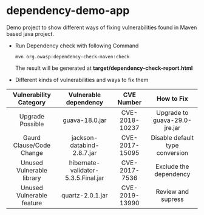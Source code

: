 # dependency-demo-app
Demo project to show different ways of fixing vulnerabilities found in Maven based java project.


- Run Dependency check with following Command

    ```mvn org.owasp:dependency-check-maven:check```

    The result will be generated at **target/dependency-check-report.html**

- Different kinds of vulnerabilities and ways to fix them


| Vulnerability Category | Vulnerable dependency | CVE Number| How to Fix  |
| :-------------: |:-------------:| :-----:| :-----:|
|Upgrade Possible | guava-18.0.jar| CVE-2018-10237|Upgrade to guava-29.0-jre.jar |
|Gaurd Clause/Code Change | jackson-databind-2.8.7.jar| CVE-2017-15095  | Disable default type conversion|
|Unused Vulnerable library  | hibernate-validator-5.3.5.Final.jar | CVE-2017-7536  | Exclude the dependency |
|Unused Vulnerable feature | quartz-2.0.1.jar | CVE-2019-13990 | Review and supress |
